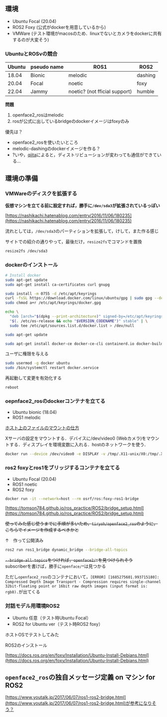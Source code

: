 ## 環境

- Ubuntu Focal (20.04)
- ROS2 Foxy (公式がdockerを用意しているから)
- VMWare (テスト環境がmacosのため．linuxでないとカメラをdockerに共有するのが大変そう)

### UbuntuとROSvの競合

| Ubuntu | pseudo name | ROS1                          | ROS2    |
| ------ | ----------- | ----------------------------- | ------- |
| 18.04  | Bionic      | melodic                       | dashing |
| 20.04  | Focal       | noetic                        | foxy    |
| 22.04  | Jammy       | noetic? (not fficial support) | humble  |

**問題**
1. openface2_rosはmelodic
2. rosが公式に出しているbridgeのdockerイメージはfoxyのみ

優先は？
- openface2_rosを使いたいところ
- melodic-dashingのdockerイメージを作る？
- ?いや，[qiita](https://qiita.com/tomoyafujita/items/07937a25bc48aa076056)によると，ディストリビューションが変わっても通信ができている...

## 環境の準備

### VMWareのディスクを拡張する

**仮想マシンを立てる前に設定すれば，勝手に`/dev/sda3`が拡張されているっぽい**

[https://nashikachi.hatenablog.com/entry/2016/11/06/180235](https://nashikachi.hatenablog.com/entry/2016/11/06/180235)

流れとしては，`/dev/sda3`のパーティションを拡張して，けして，また作る感じ

サイトでの紹介の通りやって，最後だけ，`resize2fs`でコマンドを置換

```sh
resize2fs /dev/sda3
```

### dockerのインストール

```sh
# Install docker
sudo apt-get update
sudo apt-get install ca-certificates curl gnupg

sudo install -m 0755 -d /etc/apt/keyrings
curl -fsSL https://download.docker.com/linux/ubuntu/gpg | sudo gpg --dearmor -o /etc/apt/keyrings/docker.gpg
sudo chmod a+r /etc/apt/keyrings/docker.gpg

echo \
  "deb [arch="$(dpkg --print-architecture)" signed-by=/etc/apt/keyrings/docker.gpg] https://download.docker.com/linux/ubuntu \
  "$(. /etc/os-release && echo "$VERSION_CODENAME")" stable" | \
  sudo tee /etc/apt/sources.list.d/docker.list > /dev/null

sudo apt-get update

sudo apt-get install docker-ce docker-ce-cli containerd.io docker-buildx-plugin docker-compose-plugin
```

ユーザに権限を与える


```sh
sudo usermod -g docker ubuntu
sudo /bin/systemctl restart docker.service
```

再起動して変更を有効化する

```sh
reboot
```

### oepnface2_rosのdockerコンテナを立てる

- Ubuntu bionic (18.04)
- ROS1 melodic

[ホスト上のファイルのマウントの仕方](https://qiita.com/Yarimizu14/items/52f4859027165a805630)

Xサーバの設定をマウントする．デバイスに/dev/video0 (Webカメラ)をマウントする．ディスプレイを環境変数に入れる．hostのネットワークを使う．

```sh
docker run --device /dev/video0 -e DISPLAY -v /tmp/.X11-unix/X0:/tmp/.X11-unix/X0 --network=host -it --rm tiryoh/openface2_ros:2.1
```

### ros2 foxyとros1をブリッジするコンテナを立てる

- Ubuntu Focal (20.04)
- ROS1 noetic
- ROS2 foxy

```sh
docker run -it --network=host --rm osrf/ros:foxy-ros1-bridge
```

[https://tomson784.github.io/ros_practice/ROS2/bridge_setup.html](https://tomson784.github.io/ros_practice/ROS2/bridge_setup.html)

~~使ってみた感じ使うまでに手順が多いため，`tiryoh/openface2_ros`のように，こちらでイメージを作成するべきかと~~

↑　作って公開済み

```sh
ros2 run ros1_bridge dynamic_bridge --bridge-all-topics
```

~~`--bridge-all-topics`をつければ，`openface2/*`を見つけられそう~~  
subscriberを書けば，勝手に`openface/*`は見つかる


ただし`openface2_ros`のコンテナにおいて，`[ERROR] [1685275601.993715180]: Compressed Depth Image Transport - Compression requires single-channel 32bit-floating point or 16bit raw depth images (input format is: rgb8).`が出てくる

### 対話モデル用環境ROS2

- Ubuntu 任意（テスト時Ubuntu Focal）
- ROS2 for Ubuntu ver（テスト時ROS2 foxy）

ホストOSでテストしてみた

ROS2のインストール

[https://docs.ros.org/en/foxy/Installation/Ubuntu-Install-Debians.html](https://docs.ros.org/en/foxy/Installation/Ubuntu-Install-Debians.html)


## `openface2_ros`の独自メッセージ定義 on マシン for ROS2

[https://www.youtalk.jp/2017/06/07/ros1-ros2-bridge.html](https://www.youtalk.jp/2017/06/07/ros1-ros2-bridge.html)が参考になりそう？